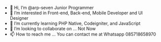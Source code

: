 - 👋 Hi, I’m @arp-seven Junior Programmer
- 👀 I’m interested in Front-end, Back-end, Mobile Developer and UI Designer
- 🌱 I’m currently learning PHP Native, Codeigniter, and JavaScript
- 💞️ I’m looking to collaborate on ... Not Now
- 📫 How to reach me ... You can contact me at Whatsapp 085718658970

<!---
arp-seven/arp-seven is a ✨ special ✨ repository because its `README.md` (this file) appears on your GitHub profile.
You can click the Preview link to take a look at your changes.
--->
